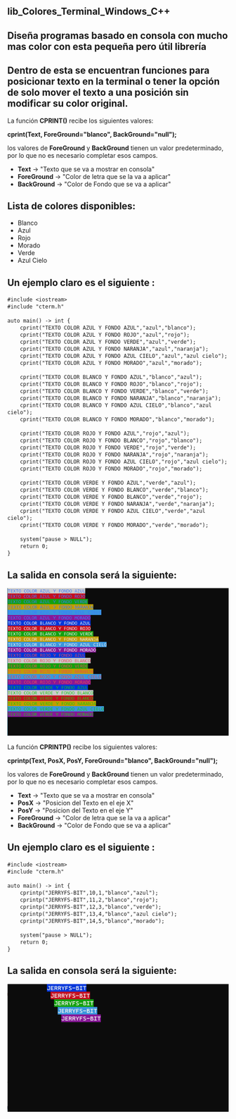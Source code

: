 ## lib_Colores_Terminal_Windows_C++
## Diseña programas basado en consola con mucho mas color con esta pequeña pero útil librería

## Dentro de esta se encuentran funciones para posicionar texto en la terminal o tener la opción de solo mover el texto a una posición sin modificar su color original.

La función **CPRINT()** recibe los siguientes valores:

**cprint(Text, ForeGround="blanco", BackGround="null");**

los valores de **ForeGround** y **BackGround** tienen un valor predeterminado, por lo que no es necesario completar esos campos.
* **Text**        -> "Texto que se va a mostrar en consola"
* **ForeGround**  -> "Color de letra que se la va a aplicar"
* **BackGround**  -> "Color de Fondo que se va a aplicar"

## Lista de colores disponibles:
* Blanco
* Azul
* Rojo
* Morado
* Verde
* Azul Cielo

## Un ejemplo claro es el siguiente :
~~~
#include <iostream>
#include "cterm.h"

auto main() -> int {
    cprint("TEXTO COLOR AZUL Y FONDO AZUL","azul","blanco");
    cprint("TEXTO COLOR AZUL Y FONDO ROJO","azul","rojo");
    cprint("TEXTO COLOR AZUL Y FONDO VERDE","azul","verde");
    cprint("TEXTO COLOR AZUL Y FONDO NARANJA","azul","naranja");
    cprint("TEXTO COLOR AZUL Y FONDO AZUL CIELO","azul","azul cielo");
    cprint("TEXTO COLOR AZUL Y FONDO MORADO","azul","morado");

    cprint("TEXTO COLOR BLANCO Y FONDO AZUL","blanco","azul");
    cprint("TEXTO COLOR BLANCO Y FONDO ROJO","blanco","rojo");
    cprint("TEXTO COLOR BLANCO Y FONDO VERDE","blanco","verde");
    cprint("TEXTO COLOR BLANCO Y FONDO NARANJA","blanco","naranja");
    cprint("TEXTO COLOR BLANCO Y FONDO AZUL CIELO","blanco","azul cielo");
    cprint("TEXTO COLOR BLANCO Y FONDO MORADO","blanco","morado");

    cprint("TEXTO COLOR ROJO Y FONDO AZUL","rojo","azul");
    cprint("TEXTO COLOR ROJO Y FONDO BLANCO","rojo","blanco");
    cprint("TEXTO COLOR ROJO Y FONDO VERDE","rojo","verde");
    cprint("TEXTO COLOR ROJO Y FONDO NARANJA","rojo","naranja");
    cprint("TEXTO COLOR ROJO Y FONDO AZUL CIELO","rojo","azul cielo");
    cprint("TEXTO COLOR ROJO Y FONDO MORADO","rojo","morado");

    cprint("TEXTO COLOR VERDE Y FONDO AZUL","verde","azul");
    cprint("TEXTO COLOR VERDE Y FONDO BLANCO","verde","blanco");
    cprint("TEXTO COLOR VERDE Y FONDO BLANCO","verde","rojo");
    cprint("TEXTO COLOR VERDE Y FONDO NARANJA","verde","naranja");
    cprint("TEXTO COLOR VERDE Y FONDO AZUL CIELO","verde","azul cielo");
    cprint("TEXTO COLOR VERDE Y FONDO MORADO","verde","morado");

    system("pause > NULL");
    return 0;
}
~~~

## La salida en consola será la siguiente:

![IMAGE NOT FOUND](/image/output_main.png)


La función **CPRINTP()** recibe los siguientes valores: 

**cprintp(Text, PosX, PosY, ForeGround="blanco", BackGround="null");**

los valores de **ForeGround** y **BackGround** tienen un valor predeterminado, por lo que no es necesario completar esos campos.

* **Text**        -> "Texto que se va a mostrar en consola"
* **PosX**        -> "Posicion del Texto en el eje X"
* **PosY**        -> "Posicion del Texto en el eje Y"
* **ForeGround**  -> "Color de letra que se la va a aplicar"
* **BackGround**  -> "Color de Fondo que se va a aplicar"

## Un ejemplo claro es el siguiente :

~~~
#include <iostream>
#include "cterm.h"

auto main() -> int {
    cprintp("JERRYFS-BIT",10,1,"blanco","azul");
    cprintp("JERRYFS-BIT",11,2,"blanco","rojo");
    cprintp("JERRYFS-BIT",12,3,"blanco","verde");
    cprintp("JERRYFS-BIT",13,4,"blanco","azul cielo");
    cprintp("JERRYFS-BIT",14,5,"blanco","morado");
    
    system("pause > NULL");
    return 0;
}
~~~


## La salida en consola será la siguiente:

![IMAGE NOT FOUND](/image/output2_main.png)
